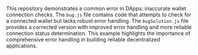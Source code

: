 This repository demonstrates a common error in DApps: inaccurate wallet connection checks. The `bug.js` file contains code that attempts to check for a connected wallet but lacks robust error handling.  The `bugSolution.js` file provides a corrected version with improved error handling and more reliable connection status determination. This example highlights the importance of comprehensive error handling in building reliable decentralized applications.